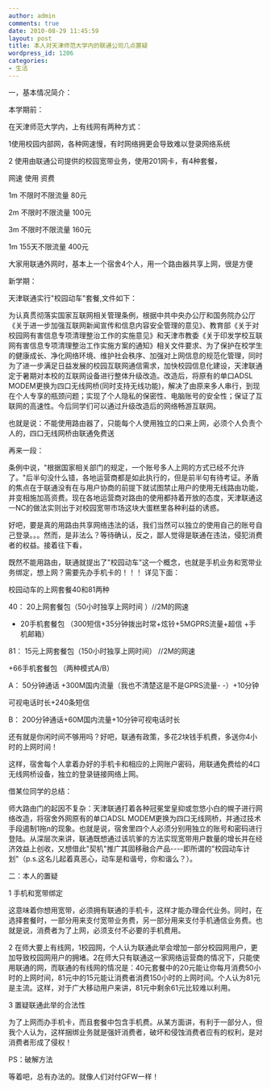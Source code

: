 ```yaml
---
author: admin
comments: true
date: 2010-08-29 11:45:59
layout: post
title: 本人对天津师范大学内的联通公司几点置疑
wordpress_id: 1206
categories:
- 生活
---
```


一，基本情况简介：

本学期前：

在天津师范大学内，上有线网有两种方式：

1使用校园内部网，各种网速慢，有时网络拥更会导致难以登录网络系统

2 使用由联通公司提供的校园宽带业务，使用201网卡，有4种套餐，

网速  使用  资费  

1m 不限时不限流量 80元

2m 不限时不限流量 100元

3m 不限时不限流量 160元

1m  155天不限流量 400元

大家用联通外网时，基本上一个宿舍4个人，用一个路由器共享上网，很是方便

新学期：

天津联通实行"校园动车"套餐,文件如下：

为认真贯彻落实国家互联网相关管理条例，根据中共中央办公厅和国务院办公厅《关于进一步加强互联网新闻宣传和信息内容安全管理的意见》、教育部《关于对校园网有害信息专项清理整治工作的实施意见》和天津市教委《关于印发学校互联网有害信息专项清理整治工作实施方案的通知》相关文件要求、为了保护在校学生的健康成长、净化网络环境、维护社会秩序、加强对上网信息的规范化管理，同时为了进一步满足日益发展的校园互联网通信需求，加快校园信息化建设，天津联通定于暑期对本校的互联网设备进行整体升级改造。改造后，将原有的单口ADSL MODEM更换为四口无线网桥(同时支持无线功能)，解决了由原来多人串行，到现在个人专享的瓶颈问题；实现了个人隐私的保密性、电脑账号的安全性；保证了互联网的高速性。今后同学们可以通过升级改造后的网络畅游互联网。

也就是说：不能使用路由器了，只能每个人使用独立的口来上网，必须个人负责个人的，四口无线网桥由联通免费送

再来一段：

条例中说，"根据国家相关部门的规定，一个账号多人上网的方式已经不允许了。"后半句没什么错，各地运营商都是如此执行的，但是前半句有待考证。矛盾的焦点在于联通没有在与用户协商的前提下就试图禁止用户的使用无线路由功能，并变相施加高资费。现在各地运营商对路由的使用都持着开放的态度，天津联通这一NC的做法实则出于对校园宽带市场这块大蛋糕里各种利益的诱惑。

好吧，要是真的用路由共享网络违法的话，我们当然可以独立的使用自己的账号自己登录。。。然而，是非法么？等待确认，反之，鄙人觉得是联通在违法，侵犯消费者的权益。接着往下看，

既然不能用路由，联通就提出了"校园动车"这一个概念，也就是手机业务和宽带业务绑定，想上网？需要先办手机卡的！！！ 详见下面：  

校园动车的上网套餐40和81两种

40：  20上网套餐包（50小时独享上网时间 ）//2M的网速

+ 20手机套餐包 （300短信+35分钟拨出时常+炫铃+5MGPRS流量+超信 +手机邮箱）

81： 15元上网套餐包（150小时独享上网时间） //2M的网速

+66手机套餐包 （两种模式A/B）

A： 50分钟通话 +300M国内流量（我也不清楚这是不是GPRS流量- -）+10分钟

可视电话时长+240条短信

B： 200分钟通话+60M国内流量+10分钟可视电话时长

还有就是你闲时间不够用吗？好吧，联通有政策，多花2块钱手机费，多送你4小时的上网时间！

这样，宿舍每个人拿着办好的手机卡和相应的上网账户密码，用联通免费给的4口无线网桥设备，独立的登录链接网络上网。

借某位同学的总结：

师大路由门的起因不复杂：天津联通打着各种冠冕堂皇抑或忽悠小白的幌子进行网络改造，将宿舍外网原有的单口ADSL MODEM更换为四口无线网桥，并通过技术手段遏制1拖n的现象。也就是说，宿舍里四个人必须分别用独立的账号和密码进行登陆。从深层次来讲，联通既想通过该坑爹的方法实现宽带用户数量的增长并在经济效益上创收，又想借此"契机"推广其固移融合产品----即所谓的"校园动车计划"（p.s.这名儿起着真恶心，动车是和谐号，你和谐么？）。

二：本人的置疑

1 手机和宽带绑定 

这意味着你想用宽带，必须拥有联通的手机卡，这样才能办理会代业务。同时，在选择套餐时，一部分用来支付宽带业务费，另一部分用来支付手机通信业务费。也就是说，消费者为了上网，必须支付不必要的手机费用。

2  在师大要上有线网，1校园网，个人认为联通此举会增加一部分校园网用户，更加导致校园网用户的拥堵。2在师大只有联通这一家网络运营商的情况下，只能使用联通的网，而联通的有线网的情况是：40元套餐中的20元能让你每月消费50小时的上网时间，81元中的15元能让消费者消费150小时的上网时间。个人认为81元是主流。这样，对于广大移动用户来讲，81元中剩余61元比较难以利用。

3 置疑联通此举的合法性

为了上网而办手机卡，而且套餐中包含手机费。从某方面讲，有利于一部分人，但我个人认为，这样捆绑业务就是强奸消费者，破坏和侵蚀消费者应有的权利，是对消费者形成了侵权！

PS：破解方法

等着吧，总有办法的。就像人们对付GFW一样！


